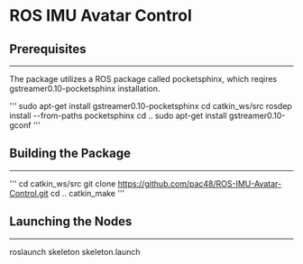 # ROS IMU Avatar Control


## Prerequisites
---
The package utilizes a ROS package called pocketsphinx, which reqires gstreamer0.10-pocketsphinx installation. 

'''
sudo apt-get install gstreamer0.10-pocketsphinx
cd catkin_ws/src
rosdep install --from-paths pocketsphinx
cd ..
sudo apt-get install gstreamer0.10-gconf
'''

## Building the Package
---

'''
cd catkin_ws/src
git clone https://github.com/pac48/ROS-IMU-Avatar-Control.git
cd ..
catkin_make
'''

## Launching the Nodes
---
roslaunch skeleton skeleton.launch
